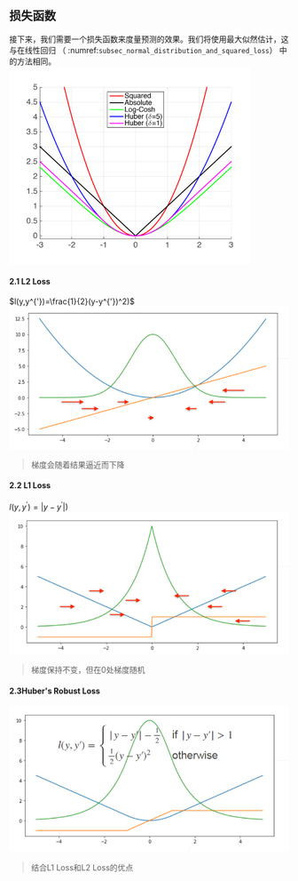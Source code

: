 ## 损失函数
接下来，我们需要一个损失函数来度量预测的效果。我们将使用最大似然估计，这与在线性回归
（ :numref:`subsec_normal_distribution_and_squared_loss`）
中的方法相同。
![](../imgs/20-损失函数/09-04.png)
#### 2.1 L2 Loss
$l(y,y^{'})=\frac{1}{2}(y-y^{'})^2)$
![](../imgs/20-损失函数/09-05.png)
> 梯度会随着结果逼近而下降
#### 2.2 L1 Loss
$l(y,y^{'})=\lvert y-y^{'}\rvert)$
![](../imgs/20-损失函数/09-06.png)
> 梯度保持不变，但在0处梯度随机
#### 2.3Huber's Robust Loss
![](../imgs/20-损失函数/09-07.png)
> 结合L1 Loss和L2 Loss的优点